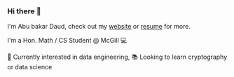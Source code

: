 ### Hi there 👋

I'm Abu bakar Daud, check out my [website](https://abubakardaud.github.io) or [resume](https://www.github.com/abubakardaud/resume) for more. 

I'm a Hon. Math / CS Student @ McGill 💻

🔭 Currently interested in data engineering, 📚 Looking to learn cryptography or data science




<!--
**abubakardaud/abubakardaud** is a ✨ _special_ ✨ repository because its `README.md` (this file) appears on your GitHub profile.

Here are some ideas to get you started:

- 🔭 I’m currently working on ...
- 🌱 I’m currently learning ...
- 👯 I’m looking to collaborate on ...
- 🤔 I’m looking for help with ...
- 💬 Ask me about ...
- 📫 How to reach me: ...
- 😄 Pronouns: ...
- ⚡ Fun fact: ...
-->
